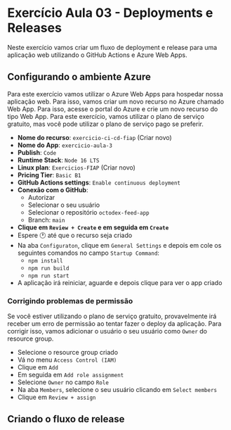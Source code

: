 # Exercício Aula 03 - Deployments e Releases

Neste exercício vamos criar um fluxo de deployment e release para uma aplicação web utilizando o GitHub Actions e Azure Web Apps.

## Configurando o ambiente Azure

Para este exercício vamos utilizar o Azure Web Apps para hospedar nossa aplicação web. Para isso, vamos criar um novo recurso no Azure chamado Web App. Para isso, acesse o portal do Azure e crie um novo recurso do tipo Web App. Para este exercício, vamos utilizar o plano de serviço gratuito, mas você pode utilizar o plano de serviço pago se preferir.

- **Nome do recurso**: `exercicio-ci-cd-fiap` (Criar novo)
- **Nome do App**: `exercicio-aula-3`
- **Publish**: `Code`
- **Runtime Stack**: `Node 16 LTS`
- **Linux plan**: `Exercicios-FIAP` (Criar novo)
- **Pricing Tier**: `Basic B1`
- **GitHub Actions settings**: `Enable continuous deployment`
- **Conexão com o GitHub**:
  - Autorizar
  - Selecionar o seu usuário
  - Selecionar o repositório `octodex-feed-app`
  - Branch: `main`
- **Clique em `Review + Create` e em seguida em `Create`**
- Espere :clock1: até que o recurso seja criado
- Na aba `Configuraton`, clique em `General Settings` e depois em cole os seguintes comandos no campo `Startup Command`:
  - `npm install`
  - `npm run build`
  - `npm run start`
- A aplicação irá reiniciar, aguarde e depois clique para ver o app criado

### Corrigindo problemas de permissão

Se você estiver utilizando o plano de serviço gratuito, provavelmente irá receber um erro de permissão ao tentar fazer o deploy da aplicação. Para corrigir isso, vamos adicionar o usuário o seu usuário como `Owner` do resource group.
- Selecione o resource group criado
- Vá no menu `Access Control (IAM)`
- Clique em `Add`
- Em seguida em `Add role assignment`
- Selecione `Owner` no campo `Role`
- Na aba `Members`, selecione o seu usuário clicando em `Select members`
- Clique em `Review + assign`

## Criando o fluxo de release